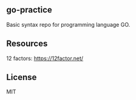 ## go-practice
Basic syntax repo for programming language GO.

## Resources
12 factors: https://12factor.net/

## License
MIT
